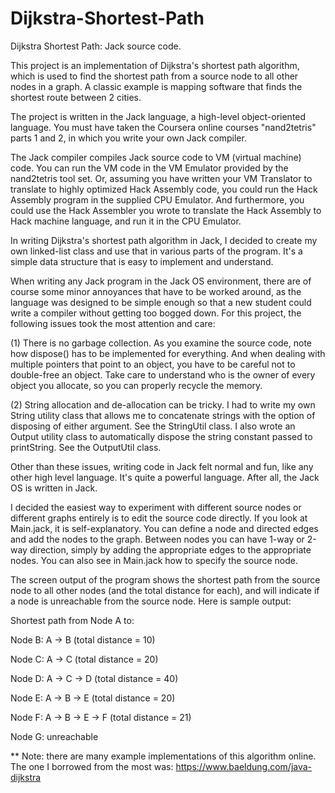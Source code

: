# Dijkstra-Shortest-Path
Dijkstra Shortest Path: Jack source code. 

This project is an implementation of Dijkstra's shortest path algorithm, which is used to find the shortest path from a source node to all other nodes in a graph. A classic example is mapping software that finds the shortest route between 2 cities. 

The project is written in the Jack language, a high-level object-oriented language. You must have taken the Coursera online courses "nand2tetris" parts 1 and 2, in which you write your own Jack compiler.

The Jack compiler compiles Jack source code to VM (virtual machine) code.   You can run the VM code in the VM Emulator provided by the nand2tetris tool set.  Or, assuming you have written your VM Translator to translate to highly optimized Hack Assembly code, you could run the Hack Assembly program in the supplied CPU Emulator.  And furthermore, you could use the Hack Assembler you wrote to translate the Hack Assembly to Hack machine language, and run it in the CPU Emulator.

In writing Dijkstra's shortest path algorithm in Jack, I decided to create my own linked-list class and use that in various parts of the program. It's a simple data structure that is easy to implement and understand.

When writing any Jack program in the Jack OS environment, there are of course some minor annoyances that have to be worked around, as the language was designed to be simple enough so that a new student could write a compiler without getting too bogged down.  For this project, the following issues took the most attention and care:

(1) There is no garbage collection.  As you examine the source code, note how dispose() has to be implemented for everything.  And when dealing with multiple pointers that point to an object, you have to be careful not to double-free an object. Take care to understand who is the owner of every object you allocate, so you can properly recycle the memory. 

(2) String allocation and de-allocation can be tricky. I had to write my own String utility class that allows me to concatenate strings with the option of disposing of either argument. See the StringUtil class. I also wrote an Output utility class to automatically dispose the string constant passed to printString. See the OutputUtil class.

Other than these issues, writing code in Jack felt normal and fun, like any other high level language. It's quite a powerful language. After all, the Jack OS is written in Jack.

I decided the easiest way to experiment with different source nodes or different graphs entirely is to edit the source code directly. If you look at Main.jack, it is self-explanatory. You can define a node and directed edges and add the nodes to the graph. Between nodes you can have 1-way or 2-way direction, simply by adding the appropriate edges to the appropriate nodes.  You can also see in Main.jack how to specify the source node.  

The screen output of the program shows the shortest path from the source node to all other nodes (and the total distance for each), and will indicate if a node is unreachable from the source node.  Here is sample output:

Shortest path from Node A to:

Node B: A -> B (total distance = 10)

Node C: A -> C (total distance = 20)

Node D: A -> C -> D (total distance = 40)

Node E: A -> B -> E (total distance = 20)

Node F: A -> B -> E -> F (total distance = 21)

Node G: unreachable


** Note: there are many example implementations of this algorithm online. The one I borrowed from the most was:
https://www.baeldung.com/java-dijkstra


